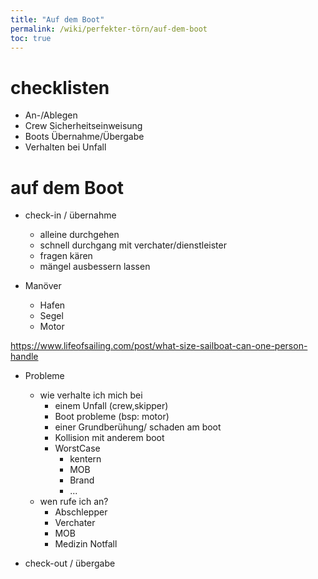 ```yaml
---
title: "Auf dem Boot"
permalink: /wiki/perfekter-törn/auf-dem-boot
toc: true
---
```


# checklisten
- An-/Ablegen
- Crew Sicherheitseinweisung
- Boots Übernahme/Übergabe
- Verhalten bei Unfall

# auf dem Boot
- check-in / übernahme
    - alleine durchgehen
    - schnell durchgang mit verchater/dienstleister
    - fragen kären
    - mängel ausbessern lassen

- Manöver
    - Hafen
    - Segel
    - Motor

https://www.lifeofsailing.com/post/what-size-sailboat-can-one-person-handle

- Probleme
    - wie verhalte ich mich bei
        - einem Unfall (crew,skipper)
        - Boot probleme (bsp: motor)
        - einer Grundberühung/ schaden am boot
        - Kollision mit anderem boot
        - WorstCase
            - kentern
            - MOB
            - Brand
            - ...
    - wen rufe ich an?
        - Abschlepper
        - Verchater
        - MOB
        - Medizin Notfall

- check-out / übergabe